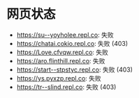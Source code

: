 # 网页状态
- https://su--yoyholee.repl.co: 失败
- https://chatai.cokio.repl.co: 失败 (403)
- https://Love.cfvqw.repl.co: 失败
- https://aro.flinthill.repl.co: 失败
- https://start--stpstyc.repl.co: 失败 (403)
- https://ys.pyxzp.repl.co: 失败
- https://tr--slind.repl.co: 失败 (403)
